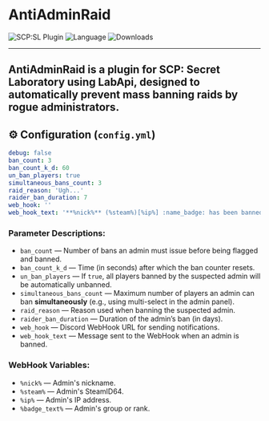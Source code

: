 # AntiAdminRaid

![SCP:SL Plugin](https://img.shields.io/badge/SCP--SL%20Plugin-blue?style=for-the-badge)
![Language](https://img.shields.io/badge/Language-C%23-blueviolet?style=for-the-badge)
![Downloads](https://img.shields.io/github/downloads/ui2506/AntiAdminRaid/total?label=Downloads&color=333333&style=for-the-badge)

---
**AntiAdminRaid** is a plugin for SCP: Secret Laboratory using **LabApi**, designed to automatically prevent mass banning raids by rogue administrators.
---

## ⚙️ Configuration (`config.yml`)

```yaml
debug: false
ban_count: 3
ban_count_k_d: 60
un_ban_players: true
simultaneous_bans_count: 3
raid_reason: 'Ugh...'
raider_ban_duration: 7
web_hook: ''
web_hook_text: '**%nick%** (%steam%)[%ip%] :name_badge: has been banned for suspected admin abuse.'
```

### Parameter Descriptions:

* `ban_count` — Number of bans an admin must issue before being flagged and banned.
* `ban_count_k_d` — Time (in seconds) after which the ban counter resets.
* `un_ban_players` — If `true`, all players banned by the suspected admin will be automatically unbanned.
* `simultaneous_bans_count` — Maximum number of players an admin can ban **simultaneously** (e.g., using multi-select in the admin panel).
* `raid_reason` — Reason used when banning the suspected admin.
* `raider_ban_duration` — Duration of the admin’s ban (in days).
* `web_hook` — Discord WebHook URL for sending notifications.
* `web_hook_text` — Message sent to the WebHook when an admin is banned.

### WebHook Variables:

* `%nick%` — Admin's nickname.
* `%steam%` — Admin's SteamID64.
* `%ip%` — Admin's IP address.
* `%badge_text%` — Admin's group or rank.
